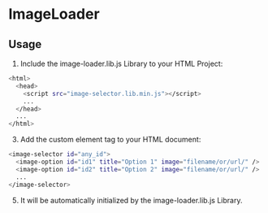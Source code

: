 # ImageLoader

## Usage
1. Include the image-loader.lib.js Library to your HTML Project:
```bash
<html>
  <head>
    <script src="image-selector.lib.min.js"></script>
    ...
  </head>
  ...
</html>
```

3. Add the custom element tag <image-selector></image-selector> to your HTML document:
```bash
<image-selector id="any_id">
  <image-option id="id1" title="Option 1" image="filename/or/url/" />
  <image-option id="id2" title="Option 2" image="filename/or/url/" />
  ...
</image-selector>
```

5. It will be automatically initialized by the image-loader.lib.js Library.
